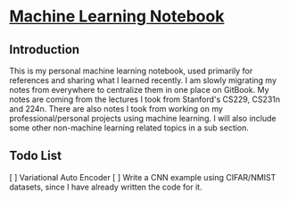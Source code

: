 # [Machine Learning Notebook](https://calvinfeng.gitbooks.io/machine-learning-notebook/content/)

## Introduction
This is my personal machine learning notebook, used primarily for references and sharing what I 
learned recently. I am slowly migrating my notes from everywhere to centralize them in one place on 
GitBook. My notes are coming from the lectures I took from Stanford's CS229, CS231n and 224n. There 
are also notes I took from working on my professional/personal projects using machine learning. I 
will also include some other non-machine learning related topics in a sub section.

## Todo List
[ ] Variational Auto Encoder
[ ] Write a CNN example using CIFAR/NMIST datasets, since I have already written the code for it.